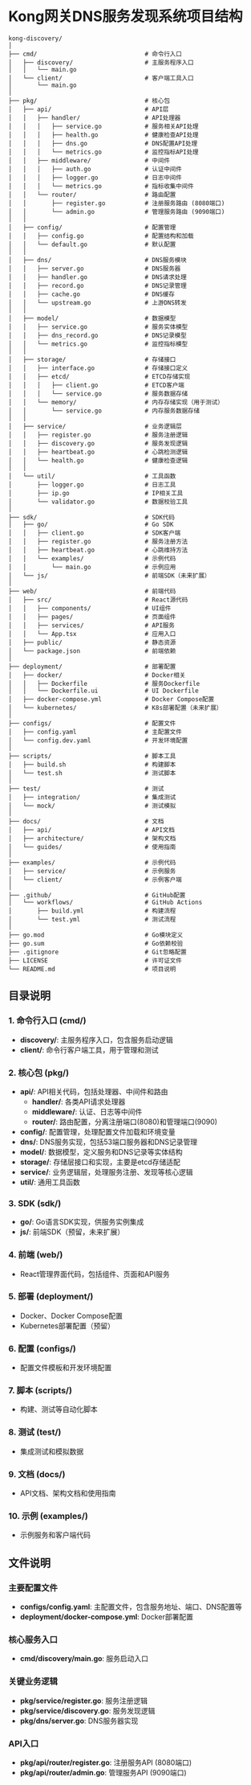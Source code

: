 # Kong网关DNS服务发现系统项目结构

```
kong-discovery/
│
├── cmd/                              # 命令行入口
│   ├── discovery/                    # 主服务程序入口
│   │   └── main.go
│   └── client/                       # 客户端工具入口
│       └── main.go
│
├── pkg/                              # 核心包
│   ├── api/                          # API层
│   │   ├── handler/                  # API处理器
│   │   │   ├── service.go            # 服务相关API处理
│   │   │   ├── health.go             # 健康检查API处理
│   │   │   ├── dns.go                # DNS配置API处理
│   │   │   └── metrics.go            # 监控指标API处理
│   │   ├── middleware/               # 中间件
│   │   │   ├── auth.go               # 认证中间件
│   │   │   ├── logger.go             # 日志中间件
│   │   │   └── metrics.go            # 指标收集中间件
│   │   └── router/                   # 路由配置
│   │       ├── register.go           # 注册服务路由 (8080端口)
│   │       └── admin.go              # 管理服务路由 (9090端口)
│   │
│   ├── config/                       # 配置管理
│   │   ├── config.go                 # 配置结构和加载
│   │   └── default.go                # 默认配置
│   │
│   ├── dns/                          # DNS服务模块
│   │   ├── server.go                 # DNS服务器
│   │   ├── handler.go                # DNS请求处理
│   │   ├── record.go                 # DNS记录管理
│   │   ├── cache.go                  # DNS缓存
│   │   └── upstream.go               # 上游DNS转发
│   │
│   ├── model/                        # 数据模型
│   │   ├── service.go                # 服务实体模型
│   │   ├── dns_record.go             # DNS记录模型
│   │   └── metrics.go                # 监控指标模型
│   │
│   ├── storage/                      # 存储接口
│   │   ├── interface.go              # 存储接口定义
│   │   ├── etcd/                     # ETCD存储实现
│   │   │   ├── client.go             # ETCD客户端
│   │   │   └── service.go            # 服务数据存储
│   │   └── memory/                   # 内存存储实现（用于测试）
│   │       └── service.go            # 内存服务数据存储
│   │
│   ├── service/                      # 业务逻辑层
│   │   ├── register.go               # 服务注册逻辑
│   │   ├── discovery.go              # 服务发现逻辑
│   │   ├── heartbeat.go              # 心跳检测逻辑
│   │   └── health.go                 # 健康检查逻辑
│   │
│   └── util/                         # 工具函数
│       ├── logger.go                 # 日志工具
│       ├── ip.go                     # IP相关工具
│       └── validator.go              # 数据校验工具
│
├── sdk/                              # SDK代码
│   ├── go/                           # Go SDK
│   │   ├── client.go                 # SDK客户端
│   │   ├── register.go               # 服务注册方法
│   │   ├── heartbeat.go              # 心跳维持方法
│   │   └── examples/                 # 示例代码
│   │       └── main.go               # 示例应用
│   └── js/                           # 前端SDK（未来扩展）
│
├── web/                              # 前端代码
│   ├── src/                          # React源代码
│   │   ├── components/               # UI组件
│   │   ├── pages/                    # 页面组件
│   │   ├── services/                 # API服务
│   │   └── App.tsx                   # 应用入口
│   ├── public/                       # 静态资源
│   └── package.json                  # 前端依赖
│
├── deployment/                       # 部署配置
│   ├── docker/                       # Docker相关
│   │   ├── Dockerfile                # 服务Dockerfile
│   │   └── Dockerfile.ui             # UI Dockerfile
│   ├── docker-compose.yml            # Docker Compose配置
│   └── kubernetes/                   # K8s部署配置（未来扩展）
│
├── configs/                          # 配置文件
│   ├── config.yaml                   # 主配置文件
│   └── config.dev.yaml               # 开发环境配置
│
├── scripts/                          # 脚本工具
│   ├── build.sh                      # 构建脚本
│   └── test.sh                       # 测试脚本
│
├── test/                             # 测试
│   ├── integration/                  # 集成测试
│   └── mock/                         # 测试模拟
│
├── docs/                             # 文档
│   ├── api/                          # API文档
│   ├── architecture/                 # 架构文档
│   └── guides/                       # 使用指南
│
├── examples/                         # 示例代码
│   ├── service/                      # 示例服务
│   └── client/                       # 示例客户端
│
├── .github/                          # GitHub配置
│   └── workflows/                    # GitHub Actions
│       ├── build.yml                 # 构建流程
│       └── test.yml                  # 测试流程
│
├── go.mod                            # Go模块定义
├── go.sum                            # Go依赖校验
├── .gitignore                        # Git忽略配置
├── LICENSE                           # 许可证文件
└── README.md                         # 项目说明
```

## 目录说明

### 1. 命令行入口 (cmd/)
- **discovery/**: 主服务程序入口，包含服务启动逻辑
- **client/**: 命令行客户端工具，用于管理和测试

### 2. 核心包 (pkg/)
- **api/**: API相关代码，包括处理器、中间件和路由
  - **handler/**: 各类API请求处理器
  - **middleware/**: 认证、日志等中间件
  - **router/**: 路由配置，分离注册端口(8080)和管理端口(9090)
- **config/**: 配置管理，处理配置文件加载和环境变量
- **dns/**: DNS服务实现，包括53端口服务器和DNS记录管理
- **model/**: 数据模型，定义服务和DNS记录等实体结构
- **storage/**: 存储层接口和实现，主要是etcd存储适配
- **service/**: 业务逻辑层，处理服务注册、发现等核心逻辑
- **util/**: 通用工具函数

### 3. SDK (sdk/)
- **go/**: Go语言SDK实现，供服务实例集成
- **js/**: 前端SDK（预留，未来扩展）

### 4. 前端 (web/)
- React管理界面代码，包括组件、页面和API服务

### 5. 部署 (deployment/)
- Docker、Docker Compose配置
- Kubernetes部署配置（预留）

### 6. 配置 (configs/)
- 配置文件模板和开发环境配置

### 7. 脚本 (scripts/)
- 构建、测试等自动化脚本

### 8. 测试 (test/)
- 集成测试和模拟数据

### 9. 文档 (docs/)
- API文档、架构文档和使用指南

### 10. 示例 (examples/)
- 示例服务和客户端代码

## 文件说明

### 主要配置文件
- **configs/config.yaml**: 主配置文件，包含服务地址、端口、DNS配置等
- **deployment/docker-compose.yml**: Docker部署配置

### 核心服务入口
- **cmd/discovery/main.go**: 服务启动入口

### 关键业务逻辑
- **pkg/service/register.go**: 服务注册逻辑
- **pkg/service/discovery.go**: 服务发现逻辑
- **pkg/dns/server.go**: DNS服务器实现

### API入口
- **pkg/api/router/register.go**: 注册服务API (8080端口)
- **pkg/api/router/admin.go**: 管理服务API (9090端口) 